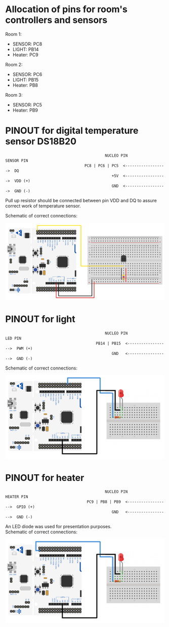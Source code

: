 # Allocation of pins for room's controllers and sensors

Room 1:
* SENSOR: PC8
* LIGHT: PB14
* Heater: PC9

Room 2:
* SENSOR: PC6
* LIGHT: PB15
* Heater: PB8

Room 3:
* SENSOR: PC5
* Heater: PB9

# PINOUT for digital temperature sensor DS18B20
                                                NUCLEO PIN                SENSOR PIN
                                       PC8 | PC6 | PC5  <------------------>  DQ
                                                   +5V  <------------------>  VDD (+)
                                                   GND  <------------------>  GND (-)
Pull up resistor should be connected between pin VDD and DQ to assure correct work of temperature sensor.

Schematic of correct connections:

![NucleoSensor](assets/NucleoSensor.jpg)

# PINOUT for light
                                                NUCLEO PIN                LED PIN
                                            PB14 | PB15  <------------------>  PWM (+)
                                                   GND   <------------------>  GND (-)
Schematic of correct connections:

![NucleoLight](assets/NucleoLight.jpg)

# PINOUT for heater
                                                NUCLEO PIN                HEATER PIN
                                        PC9 | PB8 | PB9  <------------------>  GPIO (+)
                                                   GND   <------------------>  GND (-)
An LED diode was used for presentation purposes.               
Schematic of correct connections:

![NucleoHeater](assets/NucleoHeater.jpg)

             
        
